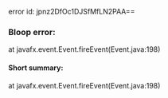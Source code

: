 error id: jpnz2DfOc1DJSfMfLN2PAA==
### Bloop error:

at javafx.event.Event.fireEvent(Event.java:198)
#### Short summary: 

at javafx.event.Event.fireEvent(Event.java:198)